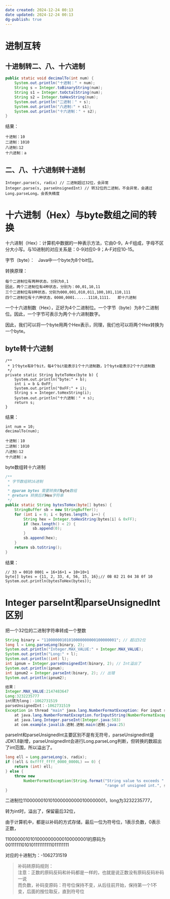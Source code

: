 ```yaml
---
date created: 2024-12-24 00:13
date updated: 2024-12-24 00:13
dg-publish: true
---
```


# 进制互转

## 十进制转二、八、十六进制

```java
public static void decimalTo(int num) {
    System.out.println("十进制：" + num);
    String s = Integer.toBinaryString(num);
    String s1 = Integer.toOctalString(num);
    String s2 = Integer.toHexString(num);
    System.out.println("二进制：" + s);
    System.out.println("八进制:" + s1);
    System.out.println("十六进制：" + s2);
}
```

结果：

```
十进制：10
二进制：1010
八进制:12
十六进制：a
```

## 二、八、十六进制转十进制

```
Integer.parse(s, radix) // 二进制超过32位，会异常
Integer.parse(s, parseUnsignedInt) // 转32位的二进制，不会异常，会通过Long.parseLong，会丢失精度
```

# 十六进制（Hex）与byte数组之间的转换

十六进制（Hex）：计算机中数据的一种表示方法，它由0-9，A-F组成，字母不区分大小写。与10进制的对应关系是：0-9对应0-9；A-F对应10-15。

字节（byte）：   Java中一个byte为8个bit位。

转换原理：

```
每个二进制位有两种状态，分别为0,1
因此，两个二进制位有4种状态，分别为：00,01,10,11
三个二进制位有8种状态，分别为000,001,010,011,100,101,110,111
四个二进制位有十六种状态，0000,0001......1110,1111.   即十六进制
```

一个十六进制数（Hex），正好为4个二进制位。一个字节（byte）为8个二进制位。因此，一个字节可表示为两个十六进制数字。

因此，我们可以将一个byte用两个Hex表示，同理，我们也可以将两个Hex转换为一个byte。

## byte转十六进制

```
/**
 * 1个byte有8个bit，每4个bit能表示1个十六进制数，1个byte能表示2个十六进制数
 */
private static String byteToHex(byte b) {
    System.out.println("byte:" + b);
    int i = b & 0xFF;
    System.out.println("0xFF:" + i);
    String s = Integer.toHexString(i);
    System.out.println("十六进制：" + s);
    return s;
}
```

结果：

```
int num = 10;
decimalTo(num);

十进制：10
二进制：1010
八进制:12
十六进制：a
```

byte数组转十六进制

```java
/**
 * 字节数组转16进制
 *
 * @param bytes 需要转换的byte数组
 * @return 转换后的Hex字符串
 */
public static String bytesToHex(byte[] bytes) {
    StringBuffer sb = new StringBuffer();
    for (int i = 0; i < bytes.length; i++) {
        String hex = Integer.toHexString(bytes[i] & 0xFF);
        if (hex.length() < 2) {
            sb.append(0);
        }
        sb.append(hex);
    }
    return sb.toString();
}
```

结果：

```
// 33 = 0010 0001 = 16+16+1 = 10+10+1
byte[] bytes = {11, 2, 33, 4, 56, 15, 16};// 0B 02 21 04 38 0f 10
System.out.println(bytesToHex(bytes));
```

# Integer parseInt和parseUnsignedInt区别

把一个32位的二进制字符串转成一个整数

```java
String binary = "11000000101010000000000100000001"; // 超过32位
long l = Long.parseLong(binary, 2);
System.out.println("Integer.MAX_VALUE:" + Integer.MAX_VALUE);
System.out.println("Long:" + l);
System.out.println((int) l);
int ipnum = Integer.parseUnsignedInt(binary, 2); // Int溢出了
System.out.println(ipnum);
int ipnum2 = Integer.parseInt(binary, 2); // 出错
System.out.println(ipnum2);

结果：
Integer.MAX_VALUE:2147483647
Long:3232235777
int转为long：-1062731519
parseUnsignedInt：-1062731519
Exception in thread "main" java.lang.NumberFormatException: For input string: "11000000101010000000000100000001"
	at java.lang.NumberFormatException.forInputString(NumberFormatException.java:65)
	at java.lang.Integer.parseInt(Integer.java:583)
	at com.example.javalib.进制.进制.main(进制.java:25)
```

parseInt和parseUnsignedInt主要区别不是有无符号，parseUnsignedInt是JDK1.8新增，parseUnsignedInt会进行Long.parseLong判断，但转换的数超出了int范围，所以溢出了。

```java
long ell = Long.parseLong(s, radix);
if ((ell & 0xffff_ffff_0000_0000L) == 0) {
    return (int) ell;
} else {
    throw new
        NumberFormatException(String.format("String value %s exceeds " +
                                            "range of unsigned int.", s));
}
```

二进制位11000000101010000000000100000001，long为3232235777，

转为int时，溢出了，保留最后32位，

由于计算机中，都是以补码的方式存储，最后一位为符号位，1表示负数，0表示正数，

11000000101010000000000100000001的原码为00111111010101111111111011111111

对应的十进制为：-1062731519

> 补码转原码规则：<br />注意：正数的原码反码和补码都是一样的，也就是说正数没有原码反码补码一说<br />而负数，补码变原码：符号位保持不变，从后往前开始，保持第一个1不变，后面的按位取反，直到符号位
